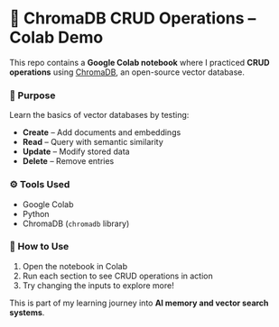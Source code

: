 # 🧠 ChromaDB CRUD Operations – Colab Demo

This repo contains a **Google Colab notebook** where I practiced **CRUD operations** using [ChromaDB](https://github.com/chroma-core/chroma), an open-source vector database.

### 📌 Purpose
Learn the basics of vector databases by testing:
- **Create** – Add documents and embeddings
- **Read** – Query with semantic similarity
- **Update** – Modify stored data
- **Delete** – Remove entries

### ⚙️ Tools Used
- Google Colab
- Python
- ChromaDB (`chromadb` library)

### 🚀 How to Use
1. Open the notebook in Colab
2. Run each section to see CRUD operations in action
3. Try changing the inputs to explore more!

This is part of my learning journey into **AI memory and vector search systems**.

